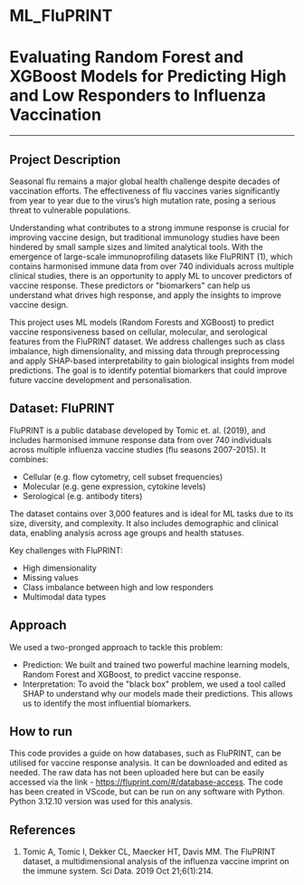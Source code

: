 # ML_FluPRINT
# Evaluating Random Forest and XGBoost Models for Predicting High and Low Responders to Influenza Vaccination
---
## Project Description

Seasonal flu remains a major global health challenge despite decades of vaccination efforts. The effectiveness of flu vaccines varies significantly from year to year due to the virus’s high mutation rate, posing a serious threat to vulnerable populations.

Understanding what contributes to a strong immune response is crucial for improving vaccine design, but traditional immunology studies have been hindered by small sample sizes and limited analytical tools. With the emergence of large-scale immunoprofiling datasets like FluPRINT (1), which contains harmonised immune data from over 740 individuals across multiple clinical studies, there is an opportunity to apply ML to uncover predictors of vaccine response. These predictors or "biomarkers" can help us understand what drives high response, and apply the insights to improve vaccine design.

This project uses ML models (Random Forests and XGBoost) to predict vaccine responsiveness based on cellular, molecular, and serological features from the FluPRINT dataset. We address challenges such as class imbalance, high dimensionality, and missing data through preprocessing and apply SHAP-based interpretability to gain biological insights from model predictions. The goal is to identify potential biomarkers that could improve future vaccine development and personalisation.

## Dataset: FluPRINT

FluPRINT is a public database developed by Tomic et. al. (2019), and includes harmonised immune response data from over 740 individuals across multiple influenza vaccine studies (flu seasons 2007-2015). It combines:
- Cellular (e.g. flow cytometry, cell subset frequencies)
- Molecular (e.g. gene expression, cytokine levels)
- Serological (e.g. antibody titers)

The dataset contains over 3,000 features and is ideal for ML tasks due to its size, diversity, and complexity. It also includes demographic and clinical data, enabling analysis across age groups and health statuses.

Key challenges with FluPRINT:
- High dimensionality
- Missing values
- Class imbalance between high and low responders
- Multimodal data types

## Approach
We used a two-pronged approach to tackle this problem:
- Prediction: We built and trained two powerful machine learning models, Random Forest and XGBoost, to predict vaccine response.
- Interpretation: To avoid the "black box" problem, we used a tool called SHAP to understand why our models made their predictions. This allows us to identify the most influential biomarkers.

## How to run
This code provides a guide on how databases, such as FluPRINT, can be utilised for vaccine response analysis. It can be downloaded and edited as needed. The raw data has not been uploaded here but can be easily accessed via the link - https://fluprint.com/#/database-access. 
The code has been created in VScode, but can be run on any software with Python. Python 3.12.10 version was used for this analysis.

## References
1. Tomic A, Tomic I, Dekker CL, Maecker HT, Davis MM. The FluPRINT dataset, a multidimensional analysis of the influenza vaccine imprint on the immune system. Sci Data. 2019 Oct 21;6(1):214. 
